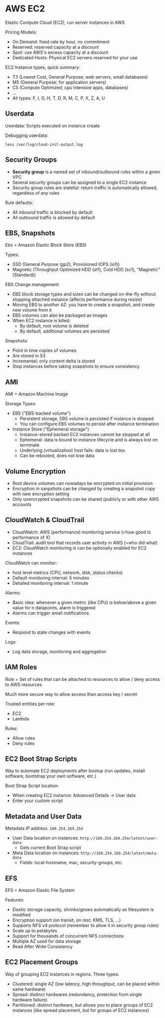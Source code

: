 # AWS EC2

Elastic Compute Cloud (EC2), run server instances in AWS

Pricing Models:

- On Demand: fixed rate by hour, no commitment
- Reserved: reserved capacity at a discount
- Spot: use AWS's excess capacity at a discount
- Dedicated Hosts: Physical EC2 servers reserved for your use

EC2 Instance types, quick summary:

- T3 (Lowest Cost, General Purpose; web servers, small databases)
- M5 (General Purpose; for application servers)
- C5 (Compute Optimized; cpu intensive apps, databases)
- ...
- All types: F, I, G, H, T, D, R, M, C, P, X, Z, A, U

## Userdata

Userdata: Scripts executed on instance create

Debugging userdata:

	less /var/log/cloud-init-output.log

## Security Groups

- **Security group** is a named set of inbound/outbound rules within a given VPC
- Several security groups can be assigned to a single EC2 instance
- Security group rules are stateful: return traffic is automatically allowed, regardless of any rules

Rule defaults:

- All inbound traffic is blocked by default
- All outbound traffic is allowed by default

## EBS, Snapshots

Ebs = Amazon Elastic Block Store (EBS)

Types:

- SSD (General Purpose (gp2), Provisioned IOPS (io1))
- Magnetic (Throughput Optimized HDD (st1), Cold HDD (sc1), "Magnetic" (Standard))

EBS Change management:

- EBS block storage types and sizes can be changed on-the-fly without stopping attached instance (affects performance during resize)
- Moving EBS to another AZ: you have to create a snapshot, and create new volume from it
- EBS volumes can also be packaged as images
- When EC2 instance is killed:
  - By default, root volume is deleted
  - By default, additional volumes are persisted

Snapshots:

- Point in time copies of volumes
- Are stored in S3
- Incremental; only content delta is stored
- Stop instances before taking snapshots to ensure consistency

## AMI

AMI = Amazon Machine Image

Storage Types:

- EBS ("EBS-backed volume")
  - Persistent storage, EBS volume is persisted if instance is stopped
  - You can configure EBS volumes to persist after instance termination
- Instance Store ("Ephemeral storage")
  - Instance-stored backed EC2 instances cannot be stopped at all
  - Ephemeral: data is bound to instance lifecycle and is always lost on terminate
  - Underlying (virtualization) host fails: data is lost too
  - Can be rebooted, does not lose data

## Volume Encryption

- Root device volumes can nowadays be encrypted on initial provision
- Encryption in sanpshots can be changed by creating a snapshot copy with new encryption setting
- Only unencrypted snapshots can be shared (publicly or with other AWS accounts

## CloudWatch & CloudTrail

- CloudWatch: AWS (performance) monitoring service (=how good is performance of X)
- CloudTrail: audit tool that records user activity in AWS (=who did what)
- EC2: CloudWatch monitoring is can be optionally enabled for EC2 instances

CloudWatch can monitor:

- host level metrics (CPU, network, disk, status checks)
- Default monitoring interval: 5 minutes
- Detailed monitoring interval: 1 minute

Alarms:

- Basic idea: whenever a given metric (like CPU) is below/above a given value for n datapoints, alarm is triggered
- Alarms can trigger email notifications

Events:

- Respond to state changes with events

Logs:

- Log data storage, monitoring and aggregation

## IAM Roles

Role = Set of rules that can be attached to resources to allow / deny access to AWS resources

Much more secure way to allow access than access key / secret

Trusted entities per role:

- EC2
- Lambda

Rules:

- Allow rules
- Deny rules

## EC2 Boot Strap Scripts

Way to automate EC2 deployments after bootup (run updates, install software, bootstrap your own software, etc.)

Boot Strap Script location:

- When creating EC2 instance: Advanced Details -> User data
- Enter your custom script

## Metadata and User Data

Metadata IP address. `169.254.169.254`

- User Data location on instances: `http://169.254.169.254/latest/user-data`
  - Gets current Boot Strap script
- Meta Data location on instances: `http://169.254.169.254/latest/meta-data`
  - Fields: local-hostname, mac, security-groups, etc.

## EFS

EFS = Amazon Elastic File System

Features:

- Elastic storage capacity, shrinks/grows automatically as filesystem is modified
- Encryption support (on transit, on rest; KMS, TLS, ...)
- Supports NFS v4 protocol (remember to allow it in security group rules)
- Scale up to petabytes
- Support for thousands of concurrent NFS connections
- Multiple AZ used for data storage
- Read After Write Consistency

## EC2 Placement Groups

Way of grouping EC2 instances in regions. Three types:

- Clustered: single AZ (low latency, high throughput, can be placed within same hardware)
- Spread: distinct hardwares (redundancy, protection from single hardware failure)
- Partitioned: distinct hardware, but allows you to place groups of EC2 instances (like spread placement, but for groups of EC2 instances)

